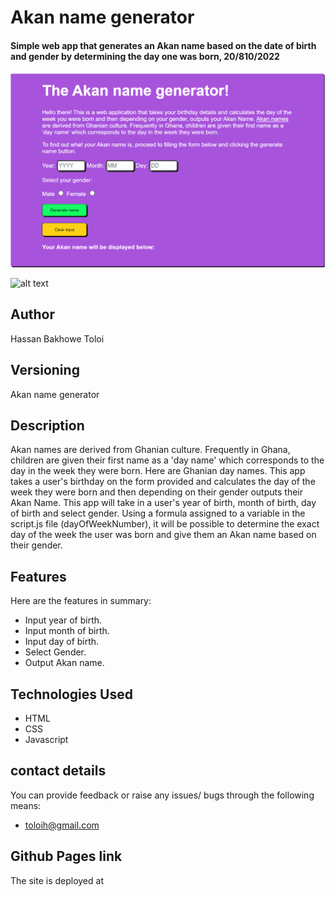 # Akan name generator
#### Simple web app that generates an Akan name based on the date of birth and gender by determining the day one was born, 20/810/2022
![alt text](images/app.jpg)

![alt text](images/result.jpg)

## Author
Hassan Bakhowe Toloi

## Versioning
Akan name generator

## Description
Akan names are derived from Ghanian culture. Frequently in Ghana, children are given their first name as a 'day name' which corresponds to the day in the week they were born. Here are Ghanian day names. This app takes a user's birthday on the form provided and calculates the day of the week they were born and then depending on their gender outputs their Akan Name.
This app will take in a user's year of birth, month of birth, day of birth and select gender. Using a formula assigned to a variable in the script.js file (dayOfWeekNumber), it will be possible to determine the exact day of the week the user was born and give them an Akan name based on their gender.

## Features
Here are the features in summary:
* Input year of birth.
* Input month of birth.
* Input day of birth.
* Select Gender.
* Output Akan name.

## Technologies Used
* HTML  
* CSS
* Javascript
## contact details

You can provide feedback or raise any issues/ bugs through the following means:
* toloih@gmail.com

## Github Pages link
The site is deployed at